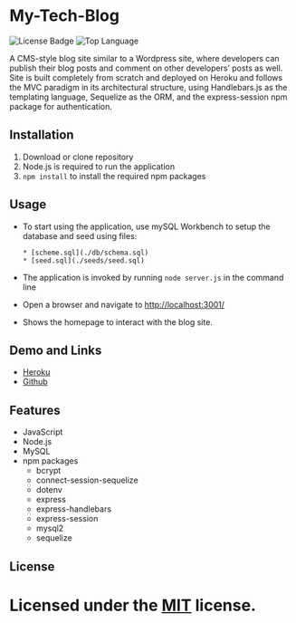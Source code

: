 # My-Tech-Blog

![License Badge](https://img.shields.io/github/license/jak3ster/My-Tech-Blog) ![Top Language](https://img.shields.io/github/languages/top/jak3ster/My-Tech-Blog)

A CMS-style blog site similar to a Wordpress site, where developers can publish their blog posts and comment on other developers’ posts as well. Site is built completely from scratch and deployed on Heroku and follows the MVC paradigm in its architectural structure, using Handlebars.js as the templating language, Sequelize as the ORM, and the express-session npm package for authentication.

## Installation

1. Download or clone repository
2. Node.js is required to run the application
3. `npm install` to install the required npm packages

## Usage

* To start using the application, use mySQL Workbench to setup the database and seed using files:

      * [scheme.sql](./db/schema.sql)
      * [seed.sql](./seeds/seed.sql)

* The application is invoked by running `node server.js` in the command line  
* Open a browser and navigate to <http://localhost:3001/>
* Shows the homepage to interact with the blog site.

## Demo and Links

* [Heroku](https://jak3ster-techblog.herokuapp.com/)
* [Github](https://github.com/jak3ster/My-Tech-Blog)

## Features

* JavaScript
* Node.js
* MySQL
* npm packages
  * bcrypt
  * connect-session-sequelize
  * dotenv
  * express
  * express-handlebars
  * express-session
  * mysql2
  * sequelize

## License

  Licensed under the [MIT](LICENSE) license.
=======
